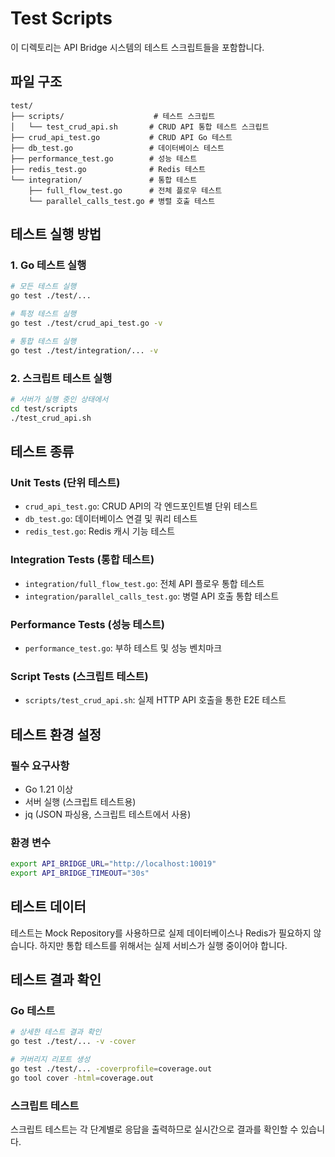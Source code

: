 # Test Scripts

이 디렉토리는 API Bridge 시스템의 테스트 스크립트들을 포함합니다.

## 파일 구조

```
test/
├── scripts/                    # 테스트 스크립트
│   └── test_crud_api.sh       # CRUD API 통합 테스트 스크립트
├── crud_api_test.go           # CRUD API Go 테스트
├── db_test.go                 # 데이터베이스 테스트
├── performance_test.go        # 성능 테스트
├── redis_test.go              # Redis 테스트
└── integration/               # 통합 테스트
    ├── full_flow_test.go      # 전체 플로우 테스트
    └── parallel_calls_test.go # 병렬 호출 테스트
```

## 테스트 실행 방법

### 1. Go 테스트 실행

```bash
# 모든 테스트 실행
go test ./test/...

# 특정 테스트 실행
go test ./test/crud_api_test.go -v

# 통합 테스트 실행
go test ./test/integration/... -v
```

### 2. 스크립트 테스트 실행

```bash
# 서버가 실행 중인 상태에서
cd test/scripts
./test_crud_api.sh
```

## 테스트 종류

### Unit Tests (단위 테스트)
- `crud_api_test.go`: CRUD API의 각 엔드포인트별 단위 테스트
- `db_test.go`: 데이터베이스 연결 및 쿼리 테스트
- `redis_test.go`: Redis 캐시 기능 테스트

### Integration Tests (통합 테스트)
- `integration/full_flow_test.go`: 전체 API 플로우 통합 테스트
- `integration/parallel_calls_test.go`: 병렬 API 호출 통합 테스트

### Performance Tests (성능 테스트)
- `performance_test.go`: 부하 테스트 및 성능 벤치마크

### Script Tests (스크립트 테스트)
- `scripts/test_crud_api.sh`: 실제 HTTP API 호출을 통한 E2E 테스트

## 테스트 환경 설정

### 필수 요구사항
- Go 1.21 이상
- 서버 실행 (스크립트 테스트용)
- jq (JSON 파싱용, 스크립트 테스트에서 사용)

### 환경 변수
```bash
export API_BRIDGE_URL="http://localhost:10019"
export API_BRIDGE_TIMEOUT="30s"
```

## 테스트 데이터

테스트는 Mock Repository를 사용하므로 실제 데이터베이스나 Redis가 필요하지 않습니다. 하지만 통합 테스트를 위해서는 실제 서비스가 실행 중이어야 합니다.

## 테스트 결과 확인

### Go 테스트
```bash
# 상세한 테스트 결과 확인
go test ./test/... -v -cover

# 커버리지 리포트 생성
go test ./test/... -coverprofile=coverage.out
go tool cover -html=coverage.out
```

### 스크립트 테스트
스크립트 테스트는 각 단계별로 응답을 출력하므로 실시간으로 결과를 확인할 수 있습니다.
